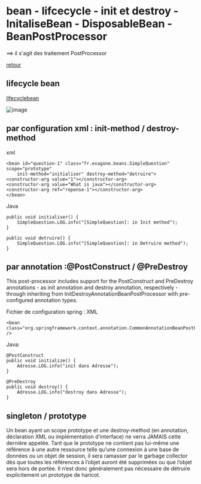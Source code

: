 # bean - lifcecycle - init et destroy - InitaliseBean - DisposableBean - BeanPostProcessor
==> il s'agit des traitement PostProcessor

[retour](https://github.com/grouault/spring-tutorial/blob/master/spring-contexte/notes/spring-configuration-xml/index.md)

## lifecycle bean
[lifecyclebean](https://howtodoinjava.com/spring-core/spring-bean-life-cycle/)

![image](https://user-images.githubusercontent.com/20648687/77641152-de451d80-6f5b-11ea-932b-43b8c695f506.png)

## par configuration xml : init-method / destroy-method
xml

    <bean id="question-1" class="fr.exagone.beans.SimpleQuestion" scope="prototype" 
        init-method="initialiser" destroy-method="detruire">
	<constructor-arg value="1"></constructor-arg>
	<constructor-arg value="What is java"></constructor-arg>
	<constructor-arg ref="reponse-1"></constructor-arg>
    </bean>

Java      
    
    public void initialiser() {
        SimpleQuestion.LOG.info("[SimpleQuestion]: in Init method");
    }
	
    public void detruire() {
        SimpleQuestion.LOG.info("[SimpleQuestion]: in Detruire method");
    }

## par annotation :@PostConstruct / @PreDestroy
This post-processor includes support for the PostConstruct and PreDestroy annotations - as init annotation and destroy annotation, respectively - through inheriting from InitDestroyAnnotationBeanPostProcessor with pre-configured annotation types.

Fichier de configuration spring : XML


    <bean class="org.springframework.context.annotation.CommonAnnotationBeanPostProcessor" />


Java:

    @PostConstruct
    public void initialize() {
        Adresse.LOG.info("init dans Adresse");
    }
	
    @PreDestroy
    public void destroy() {
        Adresse.LOG.info("destroy dans Adresse");
    }

## singleton / prototype
Un bean ayant un scope prototype et une destroy-method (en annotation, déclaration XML ou implémentation d'interface) ne verra JAMAIS cette dernière appelée.
Tant que le prototype ne contient pas lui-même une référence à une autre ressource telle qu’une connexion à une base de données ou un objet de session, il sera ramasser par le garbage collector dès que toutes les références à l’objet auront été supprimées ou que l’objet sera hors de portée. Il n’est donc généralement pas nécessaire de détruire explicitement un prototype de haricot.
